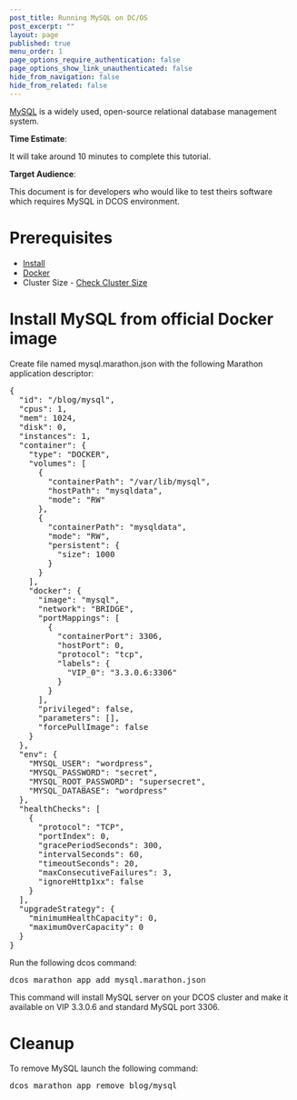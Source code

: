 ```yaml
---
post_title: Running MySQL on DC/OS
post_excerpt: ""
layout: page
published: true
menu_order: 1
page_options_require_authentication: false
page_options_show_link_unauthenticated: false
hide_from_navigation: false
hide_from_related: false
---
```


[MySQL](https://www.mysql.com) is a widely used, open-source relational database management system.

**Time Estimate**:

It will take around 10 minutes to complete this tutorial.

**Target Audience**:

This document is for developers who would like to test theirs software which requires MySQL in DCOS environment.

# Prerequisites

- [Install](../install/README.md)
- [Docker](https://docker.com)
- Cluster Size - [Check Cluster Size](../getting-started/cluster-size)

# Install MySQL from official Docker image
Create file named mysql.marathon.json with the following Marathon application descriptor:
<pre>
{
  "id": "/blog/mysql",
  "cpus": 1,
  "mem": 1024,
  "disk": 0,
  "instances": 1,
  "container": {
    "type": "DOCKER",
    "volumes": [
      {
        "containerPath": "/var/lib/mysql",
        "hostPath": "mysqldata",
        "mode": "RW"
      },
      {
        "containerPath": "mysqldata",
        "mode": "RW",
        "persistent": {
          "size": 1000
        }
      }
    ],
    "docker": {
      "image": "mysql",
      "network": "BRIDGE",
      "portMappings": [
        {
          "containerPort": 3306,
          "hostPort": 0,
          "protocol": "tcp",
          "labels": {
            "VIP_0": "3.3.0.6:3306"
          }
        }
      ],
      "privileged": false,
      "parameters": [],
      "forcePullImage": false
    }
  },
  "env": {
    "MYSQL_USER": "wordpress",
    "MYSQL_PASSWORD": "secret",
    "MYSQL_ROOT_PASSWORD": "supersecret",
    "MYSQL_DATABASE": "wordpress"
  },
  "healthChecks": [
    {
      "protocol": "TCP",
      "portIndex": 0,
      "gracePeriodSeconds": 300,
      "intervalSeconds": 60,
      "timeoutSeconds": 20,
      "maxConsecutiveFailures": 3,
      "ignoreHttp1xx": false
    }
  ],
  "upgradeStrategy": {
    "minimumHealthCapacity": 0,
    "maximumOverCapacity": 0
  }
}
</pre>
Run the following dcos command:
<pre>
dcos marathon app add mysql.marathon.json 
</pre>
This command will install MySQL server on your DCOS cluster and make it available on VIP 3.3.0.6 and standard MySQL port 3306. 

# Cleanup

To remove MySQL launch the following command:
<pre>
dcos marathon app remove blog/mysql
</pre>